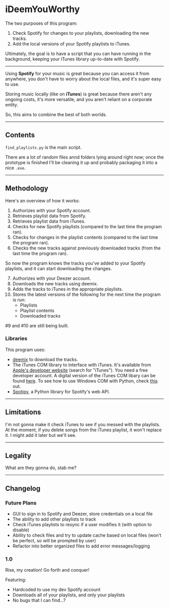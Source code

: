 # iDeemYouWorthy

The two purposes of this program:

 1. Check Spotify for changes to your playlists, downloading the new tracks.
 2. Add the local versions of your Spotify playlists to iTunes.
 
Ultimately, the goal is to have a script that you can have running in the background, keeping your iTunes library up-to-date with Spotify.

___

Using **Spotify** for your music is great because you can access it from anywhere, you don't have to worry about the local files, and it's super easy to use.

Storing music locally (like on **iTunes**) is great because there aren't any ongoing costs, it's more versatile, and you aren't reliant on a corporate entity.

So, this aims to combine the best of both worlds.

___

## Contents

`find_playlists.py` is the main script.

There are a lot of random files annd folders lying around right now; once the prototype is finished I'll be cleaning it up and probably packaging it into a nice `.exe`.

___

## Methodology

Here's an overview of how it works:

1. Authorizes with your Spotify account.
2. Retrieves playlist data from Spotify.
3. Retrieves playlist data from iTunes.
4. Checks for new Spotify playlists (compared to the last time the program ran).
5. Checks for changes in the playlist contents (compared to the last time the program ran).
6. Checks the new tracks against previously downloaded tracks (from the last time the program ran).

So now the program knows the tracks you've added to your Spotify playlists, and it can start downloading the changes.

7. Authorizes with your Deezer account.
8. Downloads the new tracks using deemix.
9. Adds the tracks to iTunes in the appropriate playlists.
10. Stores the latest versions of the following for the next time the program is run:
      - Playlists
	  - Playlist contents
	  - Downloaded tracks

\#9 and #10 are still being built.

### Libraries

This program uses:

 - [deemix](https://old.reddit.com/r/deemix) to download the tracks.
 - The iTunes COM library to interface with iTunes. It's available from [Apple's developer website](https://developer.apple.com/download/more/) (search for "iTunes"). You need a free developer account. A digital version of the iTunes COM libary can be found [here](http://www.joshkunz.com/iTunesControl/). To see how to use Windows COM with Python, check [this](https://code.activestate.com/recipes/498241-scripting-itunes-for-windows-with-python/) out.
 - [Spotipy](https://spotipy.readthedocs.io/en/2.12.0/), a Python library for Spotify's web API.

___

## Limitations

I'm not gonna make it check iTunes to see if you messed with the playlists. At the moment, if you delete songs from the iTunes playlist, it won't replace it. I might add it later but we'll see.

___

## Legality

What are they gonna do, stab me?

___

## Changelog

### Future Plans

 - GUI to sign in to Spotify and Deezer, store credentials on a local file
 - The ability to add other playlists to track
 - Check iTunes playlists to resync if a user modifies it (with option to disable)
 - Ability to check files and try to update cache based on local files (won't be perfect, so will be prompted by user)
 - Refactor into better organized files to add error messages/logging

### 1.0

Rise, my creation! Go forth and conquer!

Featuring:

 - Hardcoded to use my dev Spotify account
 - Downloads all of your playlists, and only your playlists
 - No bugs that I can find...?
